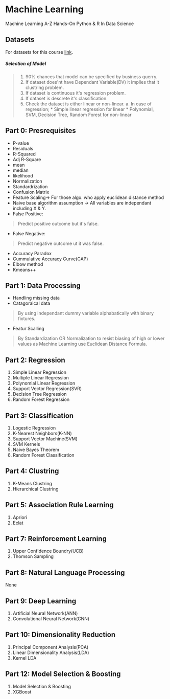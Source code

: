 # Machine Learning
Machine Learning A-Z Hands-On Python & R In Data Science

## Datasets
For datasets for this course [link](https://www.superdatascience.com/pages/machine-learning).

##### Selection of Model
> 1. 90% chances that model can be specified by business querry.
> 2. If dataset does'nt have Dependant Variable(DV) it implies that it clustring problem.
> 3. If dataset is continuous it's regression problem.
> 4. If dataset is descrete it's classification.
> 5. Check the dataset is either linear or non-linear.
    a. In case of regression;
    * Simple linear regression for linear
    * Polynomial, SVM, Decision Tree, Random Forest for non-linear

## Part 0: Presrequisites
- P-value
- Residuals
- R-Squared 
- Adj R-Square
- mean 
- median 
- likelihood
- Normalization
- Standardrization
- Confusion Matrix
- Feature Scaling-> For those algo. who apply euclidean distance method
- Naive base algorithm assumption -> All variables are independant including X & Y.
- False Positive: 
> Predict positive outcome but it's false.
- False Negative:
> Predict negative outcome ut it was false.
- Accuracy Paradox
- Cummulative Accuracy Curve(CAP)
- Elbow method
- Kmeans++

## Part 1: Data Processing
- Handling missing data
- Catagoraical data
> By using independant dummy variable alphabatically with binary fixtures.
- Featur Scalling 
> By Standardization OR Normalization to resist biasing of high or lower values as Machine Learning use Euclidean Distance Formula. 

## Part 2: Regression
1. Simple Linear Regression
2. Multiple Linear Regression
3. Polynomial Linear Regression
4. Support Vector Regression(SVR) 
5. Decision Tree Regression
6. Random Forest Regression

## Part 3: Classification
1. Logestic Regression
2. K-Nearest Neighbors(K-NN)
3. Support Vector Machine(SVM)
4. SVM Kernels
5. Naive Bayes Theorem
6. Random Forest Classification

## Part 4: Clustring
1. K-Means Clustring
2. Hierarchical Clustring

## Part 5: Association Rule Learning
1. Apriori
2. Eclat

## Part 7: Reinforcement Learning
1. Upper Confidence Boundry(UCB)
2. Thomson Sampling

## Part 8: Natural Language Processing
None

## Part 9: Deep Learning
1. Artificial Neural Network(ANN)
2. Convolutional Neural Network(CNN)

## Part 10: Dimensionality Reduction
1. Principal Component Analysis(PCA)
2. Linear Dimensionality Analysis(LDA)
3. Kernel LDA

## Part 12: Model Selection & Boosting
1. Model Selection & Boosting
2. XGBoost
